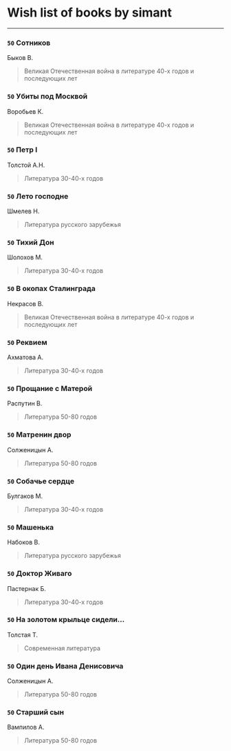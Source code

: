 # Wish list of books by simant
---

### `50` Сотников
Быков В.
> Великая Отечественная война в литературе 40-х годов и последующих лет

### `50` Убиты под Москвой
Воробьев К.
> Великая Отечественная война в литературе 40-х годов и последующих лет

### `50` Петр I
Толстой А.Н.
> Литература 30-40-х годов

### `50` Лето господне
Шмелев Н.
> Литература русского зарубежья

### `50` Тихий Дон
Шолохов М.
> Литература 30-40-х годов

### `50` В окопах Сталинграда
Некрасов В.
> Великая Отечественная война в литературе 40-х годов и последующих лет

### `50` Реквием
Ахматова А.
> Литература 30-40-х годов

### `50` Прощание с Матерой
Распутин В.
> Литература 50-80 годов

### `50` Матренин двор
Солженицын А.
> Литература 50-80 годов

### `50` Собачье сердце
Булгаков М.
> Литература 30-40-х годов

### `50` Машенька
Набоков В.
> Литература русского зарубежья

### `50` Доктор Живаго
Пастернак Б.
> Литература 30-40-х годов

### `50` На золотом крыльце сидели...
Толстая Т.
> Современная литература

### `50` Один день Ивана Денисовича
Солженицын А.
> Литература 50-80 годов

### `50` Старший сын
Вампилов А.
> Литература 50-80 годов

